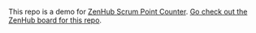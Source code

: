 This repo is a demo for [ZenHub Scrum Point Counter](https://github.com/chibicode/zenhub-scrum-point-counter). [Go check out the ZenHub board for this repo](https://github.com/chibicode/zenhub-scrum-demo#boards).

